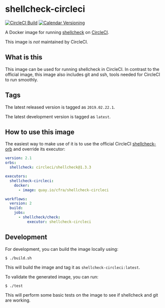 # shellcheck-circleci

[![CircleCI Build](https://circleci.com/gh/cfra/shellcheck-circleci.svg?style=shield)](https://circleci.com/gh/cfra/workflows/shellcheck-circleci "CircleCI Build")
[![Calendar Versioning](https://img.shields.io/badge/calver-YYYY.0M.0D.MICRO-blue.svg)](http://calver.org/ "Calendar Versioning")

A Docker image for running [shellcheck](https://www.shellcheck.net/) on [CircleCI](https://circleci.com/).

This image is *not* maintained by CircleCI.

## What is this

This image can be used for running shellcheck in CircleCI. In contrast to the official image, this image
also includes git and ssh, tools needed for CircleCI to run smoothly.

## Tags

The latest released version is tagged as `2019.02.22.1`.

The latest development version is tagged as `latest`.

## How to use this image

The easiest way to make use of it is to use the official CircleCI [shellcheck-orb](https://circleci.com/orbs/registry/orb/circleci/shellcheck) and override its executor:

```yaml
version: 2.1
orbs:
  shellcheck: circleci/shellcheck@1.3.3

executors:
  shellcheck-circleci:
    docker:
      - image: quay.io/cfra/shellcheck-circleci

workflows:
  version: 2
  build:
    jobs:
      - shellcheck/check:
          executor: shellcheck-circleci
```

## Development

For development, you can build the image locally using:

```console
$ ./build.sh
```

This will build the image and tag it as `shellcheck-circleci:latest`.

To validate the generated image, you can run:

```console
$ ./test
```

This will perform some basic tests on the image to see if shellcheck and git are working.
